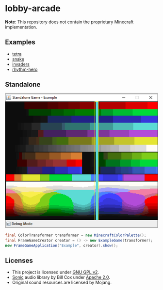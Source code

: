 lobby-arcade
============

**Note**: This repository does not contain the proprietary Minecraft implementation.

## Examples

* [tetra](https://github.com/RewisServer/tetra)
* [snake](https://github.com/RewisServer/snake)
* [invaders](https://github.com/RewisServer/invaders)
* [rhythm-hero](https://github.com/RewisServer/rhythm-hero)

## Standalone

![](.gitlab/assets/standalone.png)

```java
final ColorTransformer transformer = new MinecraftColorPalette();
final FrameGameCreator creator = () -> new ExampleGame(transformer);
new FrameGameApplication("Example", creator).show();
```

## Licenses

* This project is licensed under [GNU GPL v2](./LICENSE).
* [Sonic](https://github.com/waywardgeek/sonic) audio library by Bill Cox under [Apache 2.0](https://www.apache.org/licenses/LICENSE-2.0).
* Original sound resources are licensed by Mojang.
